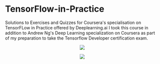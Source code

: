 # TensorFlow-in-Practice
Solutions to Exercises and Quizzes for Coursera's specialisation on TensorFLow in Practice offered by Deeplearning.ai
I took this course in addition to Andrew Ng's Deep Learning specialization on Coursera as part of my preparation to take the Tensorflow Developer certification exam.
<p align="center">
  <img width="" height="" src="https://api.accredible.com/v1/frontend/credential_website_embed_image/certificate/23997606">
</p>

<p align="center">
  <img width="" height="" src="https://api.accredible.com/v1/frontend/credential_website_embed_image/badge/23997606">
</p>
